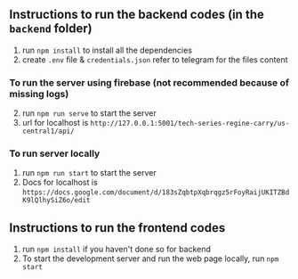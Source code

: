 ## Instructions to run the backend codes (in the `backend` folder)
1. run `npm install` to install all the dependencies
2. create `.env` file & `credentials.json` refer to telegram for the files content

### To run the server using firebase (not recommended because of missing logs)
2. run `npm run serve` to start the server
3. url for localhost is `http://127.0.0.1:5001/tech-series-regine-carry/us-central1/api/`

### To run server locally 
1. run `npm run start` to start the server
2. Docs for localhost is `https://docs.google.com/document/d/183sZqbtpXqbrqgz5rFoyRaijUKITZBdK9lQlhySiZ6o/edit`


## Instructions to run the frontend codes
1. run `npm install` if you haven't done so for backend
2. To start the development server and run the web page locally, run `npm start`
